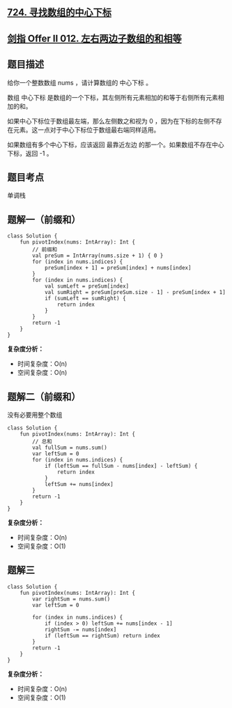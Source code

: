 ## [724. 寻找数组的中心下标](https://leetcode.cn/problems/find-pivot-index/)
## [剑指 Offer II 012. 左右两边子数组的和相等](https://leetcode.cn/problems/tvdfij/)

## 题目描述

给你一个整数数组 nums ，请计算数组的 中心下标 。

数组 中心下标 是数组的一个下标，其左侧所有元素相加的和等于右侧所有元素相加的和。

如果中心下标位于数组最左端，那么左侧数之和视为 0 ，因为在下标的左侧不存在元素。这一点对于中心下标位于数组最右端同样适用。

如果数组有多个中心下标，应该返回 最靠近左边 的那一个。如果数组不存在中心下标，返回 -1 。

## 题目考点

单调栈

## 题解一（前缀和）
 
```
class Solution {
    fun pivotIndex(nums: IntArray): Int {
        // 前缀和
        val preSum = IntArray(nums.size + 1) { 0 }
        for (index in nums.indices) {
            preSum[index + 1] = preSum[index] + nums[index]
        }
        for (index in nums.indices) {
            val sumLeft = preSum[index]
            val sumRight = preSum[preSum.size - 1] - preSum[index + 1]
            if (sumLeft == sumRight) {
                return index
            }
        }
        return -1
    }
}
```

**复杂度分析：**

- 时间复杂度：O(n)
- 空间复杂度：O(n) 

## 题解二（前缀和）

没有必要用整个数组

```
class Solution {
    fun pivotIndex(nums: IntArray): Int {
        // 总和
        val fullSum = nums.sum()
        var leftSum = 0
        for (index in nums.indices) {
            if (leftSum == fullSum - nums[index] - leftSum) {
                return index
            }
            leftSum += nums[index]
        }
        return -1
    }
}
```

**复杂度分析：**

- 时间复杂度：O(n)
- 空间复杂度：O(1) 

## 题解三

```
class Solution {
    fun pivotIndex(nums: IntArray): Int {
        var rightSum = nums.sum()
        var leftSum = 0

        for (index in nums.indices) {
            if (index > 0) leftSum += nums[index - 1]
            rightSum -= nums[index]
            if (leftSum == rightSum) return index
        }
        return -1
    }
}
```


**复杂度分析：**

- 时间复杂度：O(n)
- 空间复杂度：O(1) 
